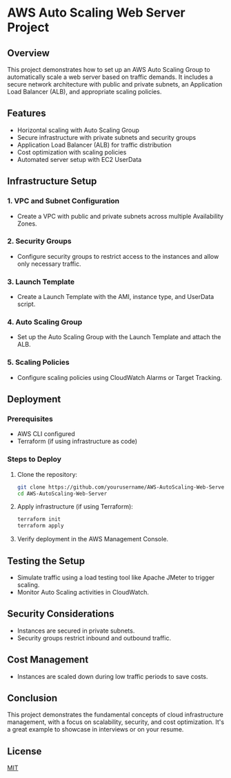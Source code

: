 # AWS Auto Scaling Web Server Project

## Overview
This project demonstrates how to set up an AWS Auto Scaling Group to automatically scale a web server based on traffic demands. It includes a secure network architecture with public and private subnets, an Application Load Balancer (ALB), and appropriate scaling policies.

## Features
- Horizontal scaling with Auto Scaling Group
- Secure infrastructure with private subnets and security groups
- Application Load Balancer (ALB) for traffic distribution
- Cost optimization with scaling policies
- Automated server setup with EC2 UserData

## Infrastructure Setup

### 1. VPC and Subnet Configuration
- Create a VPC with public and private subnets across multiple Availability Zones.

### 2. Security Groups
- Configure security groups to restrict access to the instances and allow only necessary traffic.

### 3. Launch Template
- Create a Launch Template with the AMI, instance type, and UserData script.

### 4. Auto Scaling Group
- Set up the Auto Scaling Group with the Launch Template and attach the ALB.

### 5. Scaling Policies
- Configure scaling policies using CloudWatch Alarms or Target Tracking.

## Deployment

### Prerequisites
- AWS CLI configured
- Terraform (if using infrastructure as code)

### Steps to Deploy
1. Clone the repository:
    ```bash
    git clone https://github.com/yourusername/AWS-AutoScaling-Web-Server.git
    cd AWS-AutoScaling-Web-Server
    ```
2. Apply infrastructure (if using Terraform):
    ```bash
    terraform init
    terraform apply
    ```
3. Verify deployment in the AWS Management Console.

## Testing the Setup
- Simulate traffic using a load testing tool like Apache JMeter to trigger scaling.
- Monitor Auto Scaling activities in CloudWatch.

## Security Considerations
- Instances are secured in private subnets.
- Security groups restrict inbound and outbound traffic.

## Cost Management
- Instances are scaled down during low traffic periods to save costs.

## Conclusion
This project demonstrates the fundamental concepts of cloud infrastructure management, with a focus on scalability, security, and cost optimization. It's a great example to showcase in interviews or on your resume.

## License
[MIT](LICENSE)
